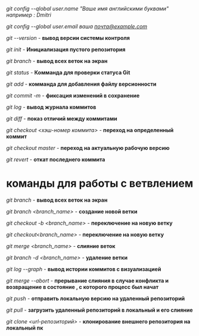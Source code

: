 *git config --qlobal user.name "Ваше имя английскими буквами" например : Dmitri*

*git config --global user.email ваша почта@example.com*

*git --version* - **вывод версии системы контроля**

*git init* - **Инициализация пустого репозитория**

*git branch* - **вывод всех веток на экран**

*git status* - **Комманда для проверки статуса Git**

*git add* - **комманда для добавления файлу версионности**

*git commit -m <massage>* - **фиксация изменений в сохранение**

*git log* - **вывод журнала коммитов**

*git diff* - **показ отличий между коммитами**

*git checkout <хэш-номер коммита>* - **переход на определенный коммит**

*git checkout master* - **переход на актуальную рабочую версию**

*git revert* - **откат последнего коммита**


# команды для работы с ветвлением 

*git branch* - **вывод всех веток на экран**

*git branch <branch_name>* - **создание новой ветки**

*git checkout -b <branch_name>* - **переключение на новую ветку**

*git checkout<branch_name>* - **переключение на новую ветку**

*git merge <branch_name>* - **слияние веток**

*git branch -d <branch_name>* - **удаление ветки**

*git log --graph* - **вывод истории коммитов с визуализацией**

*git merge --abort* - **прерывание слияния в случае конфликта и возвращение в состояние , с которого процесс был начат**

*git push* - **отправить локальную версию на удаленный репозиторий**

*git pull* - **загрузить удаленный репозиторий в локальный и его слияние**

*git clone <url-репозиторий>* - **клонирование внешнего репозитория на локальный пк**